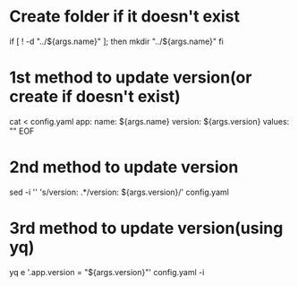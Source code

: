 # Create folder if it doesn't exist
if [ ! -d "../${args.name}" ]; then
mkdir "../${args.name}"
fi

# 1st method to update version(or create if doesn't exist)
cat <<EOF > config.yaml
app:
  name: ${args.name} 
  version: ${args.version}
values: ""
EOF
# 2nd method to update version
sed -i '' 's/version: .*/version: ${args.version}/' config.yaml

# 3rd method to update version(using yq)
yq e '.app.version = "${args.version}"' config.yaml -i